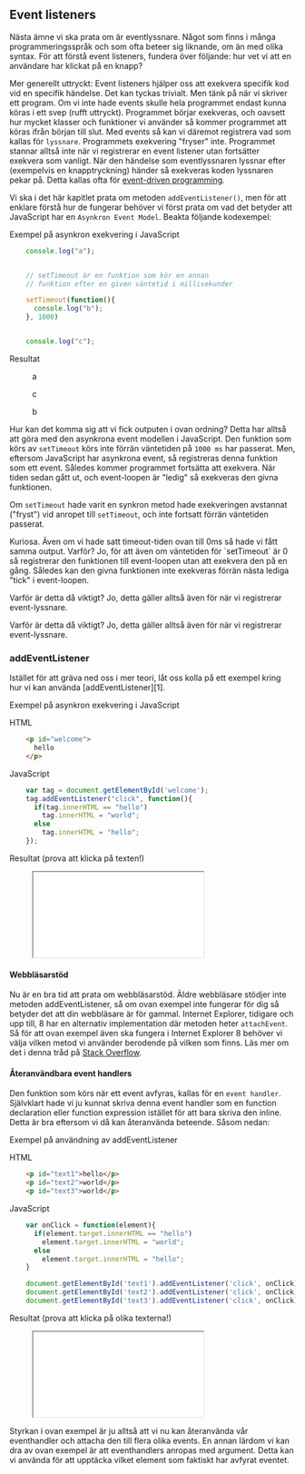 ## Event listeners

Nästa ämne vi ska prata om är eventlyssnare. Något som finns i många programmeringsspråk och som ofta beteer sig liknande, om än med olika syntax. För att förstå event listeners, fundera över följande: hur vet vi att en användare har klickat på en knapp?

Mer generellt uttryckt: Event listeners hjälper oss att exekvera specifik kod vid en specifik händelse. Det kan tyckas trivialt. Men tänk på när vi skriver ett program. Om vi inte hade events skulle hela programmet endast kunna köras i ett svep (rufft uttryckt). Programmet börjar exekveras, och oavsett hur mycket klasser och funktioner vi använder så kommer programmet att köras ifrån början till slut. Med events så kan vi däremot registrera vad som kallas för `lyssnare`. Programmets exekvering "fryser" inte. Programmet stannar alltså inte när vi registrerar en event listener utan fortsätter exekvera som vanligt. När den händelse som eventlyssnaren lyssnar efter (exempelvis en knapptryckning) händer så exekveras koden lyssnaren pekar på. Detta kallas ofta för [event-driven programming][0].

Vi ska i det här kapitlet prata om metoden `addEventListener()`, men för att enklare förstå hur de fungerar behöver vi först prata om vad det betyder att JavaScript har en `Asynkron Event Model`. Beakta följande kodexempel:

Exempel på asynkron exekvering i JavaScript

```javascript
    console.log("a");


    // setTimeout är en funktion som kör en annan
    // funktion efter en given väntetid i millisekunder

    setTimeout(function(){
      console.log("b");
    }, 1000)


    console.log("c");
```

Resultat

<figure>
a

c

b
</figure>

Hur kan det komma sig att vi fick outputen i ovan ordning? Detta har alltså att göra med den asynkrona event modellen i JavaScript. Den funktion som körs av `setTimeout` körs inte förrän väntetiden på `1000 ms` har passerat. Men, eftersom JavaScript har asynkrona event, så registreras denna funktion som ett event. Således kommer programmet fortsätta att exekvera. När tiden sedan gått ut, och event-loopen är "ledig" så exekveras den givna funktionen.

Om `setTimeout` hade varit en synkron metod hade exekveringen avstannat ("fryst") vid anropet till `setTimeout`, och inte fortsatt förrän väntetiden passerat.

<div class="box-info">
Kuriosa. Även om vi hade satt timeout-tiden ovan till 0ms så hade vi fått samma output. Varför? Jo, för att även om väntetiden för `setTimeout` är 0 så registrerar den funktionen till event-loopen utan att exekvera den på en gång. Således kan den givna funktionen inte exekveras förrän nästa lediga "tick" i event-loopen.

Varför är detta då viktigt? Jo, detta gäller alltså även för när vi registrerar event-lyssnare.
</div>

Varför är detta då viktigt? Jo, detta gäller alltså även för när vi registrerar event-lyssnare.

### addEventListener

Istället för att gräva ned oss i mer teori, låt oss kolla på ett exempel kring hur vi kan använda [addEventListener][1].

Exempel på asynkron exekvering i JavaScript

HTML
```html
    <p id="welcome">
      hello
    </p>
```
JavaScript
```javascript
    var tag = document.getElementById('welcome');
    tag.addEventListener("click", function(){
      if(tag.innerHTML == "hello")
        tag.innerHTML = "world";
      else
        tag.innerHTML = "hello";
    });
```
Resultat (prova att klicka på texten!)

<figure class="example">
  <iframe src="examples/js-async"></iframe>
</figure>

#### Webbläsarstöd

Nu är en bra tid att prata om webbläsarstöd. Äldre webbläsare stödjer inte metoden addEventListener, så om ovan exempel inte fungerar för dig så betyder det att din webbläsare är för gammal. Internet Explorer, tidigare och upp till, 8 har en alternativ implementation där metoden heter `attachEvent`. Så för att ovan exempel även ska fungera i Internet Explorer 8 behöver vi välja vilken metod vi använder berodende på vilken som finns. Läs mer om det i denna tråd på [Stack Overflow][2].

#### Återanvändbara event handlers

Den funktion som körs när ett event avfyras, kallas för en `event handler`. Självklart hade vi ju kunnat skriva denna event handler som en function declaration eller function expression istället för att bara skriva den inline. Detta är bra eftersom vi då kan återanvända beteende. Såsom nedan:

Exempel på användning av addEventListener

HTML
```html
    <p id="text1">hello</p>
    <p id="text2">world</p>
    <p id="text3">world</p>
```
JavaScript
```javascript
    var onClick = function(element){
      if(element.target.innerHTML == "hello")
        element.target.innerHTML = "world";
      else
        element.target.innerHTML = "hello";
    }

    document.getElementById('text1').addEventListener('click', onClick);
    document.getElementById('text2').addEventListener('click', onClick);
    document.getElementById('text3').addEventListener('click', onClick);
```
Resultat (prova att klicka på olika texterna!)

<figure class="example">
  <iframe src="examples/js-event-handlers"></iframe>
</figure>

Styrkan i ovan exempel är ju alltså att vi nu kan återanvända vår eventhandler och attacha den till flera olika events. En annan lärdom vi kan dra av ovan exempel är att eventhandlers anropas med argument. Detta kan vi använda för att upptäcka vilket element som faktiskt har avfyrat eventet.

[0]: http://en.wikipedia.org/wiki/Event-driven_programming
[2]: http://stackoverflow.com/questions/6927637/addeventlistener-in-internet-explorer
